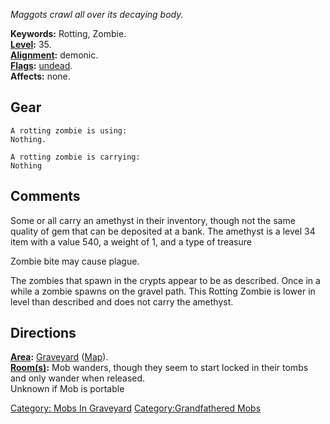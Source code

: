 *Maggots crawl all over its decaying body.*

**Keywords:** Rotting, Zombie.  
**[Level](Level "wikilink"):** 35.  
**[Alignment](Alignment "wikilink"):** demonic.  
**[Flags](:Category:_Mob_Types "wikilink"):**
[undead](Undead_Mobs "wikilink").  
**Affects:** none.  

## Gear

`A rotting zombie is using:`  
`Nothing.`

`A rotting zombie is carrying:`  
`Nothing`

## Comments

Some or all carry an amethyst in their inventory, though not the same
quality of gem that can be deposited at a bank. The amethyst is a level
34 item with a value 540, a weight of 1, and a type of treasure

Zombie bite may cause plague.

The zombies that spawn in the crypts appear to be as described. Once in
a while a zombie spawns on the gravel path. This Rotting Zombie is lower
in level than described and does not carry the amethyst.

## Directions

**[Area](:Category:_Areas "wikilink"):**
[Graveyard](:Category:_Graveyard "wikilink")
([Map](Graveyard_Map "wikilink")).  
**[Room(s)](:Category:_Rooms "wikilink"):** Mob wanders, though they
seem to start locked in their tombs and only wander when released.  
Unknown if Mob is portable  

[Category: Mobs In Graveyard](Category:_Mobs_In_Graveyard "wikilink")
[Category:Grandfathered Mobs](Category:Grandfathered_Mobs "wikilink")

